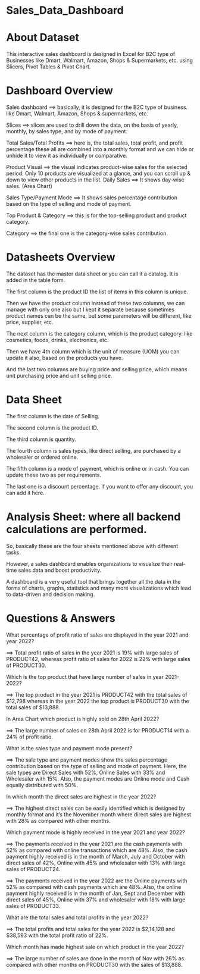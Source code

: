# Sales_Data_Dashboard

# About Dataset
This interactive sales dashboard is designed in Excel for B2C type of Businesses like Dmart, Walmart, Amazon, Shops & Supermarkets, etc. using Slicers, Pivot Tables & Pivot Chart.

# Dashboard Overview
Sales dashboard ==> basically, it is designed for the B2C type of business. like Dmart, Walmart, Amazon, Shops & supermarkets, etc.

Slices ==> slices are used to drill down the data, on the basis of yearly, monthly, by sales type, and by mode of payment.

Total Sales/Total Profits ==> here is, the total sales, total profit, and profit percentage these all are combined into a monthly format and we can hide or unhide it to view it as individually or comparative.

Product Visual ==> the visual indicates product-wise sales for the selected period. Only 10 products are visualized at a glance, and you can scroll up & down to view other products in the list.
Daily Sales ==> It shows day-wise sales. (Area Chart)

Sales Type/Payment Mode ==> It shows sales percentage contribution based on the type of selling and mode of payment.

Top Product & Category ==> this is for the top-selling product and product category.

Category ==> the final one is the category-wise sales contribution.


# Datasheets Overview
The dataset has the master data sheet or you can call it a catalog. It is added in the table form.

The first column is the product ID the list of items in this column is unique.

Then we have the product column instead of these two columns, we can manage with only one also but I kept it separate because sometimes product names can be the same, but some parameters will be different, like price, supplier, etc.

The next column is the category column, which is the product category. like cosmetics, foods, drinks, electronics, etc.

Then we have 4th column which is the unit of measure (UOM) you can update it also, based on the products you have.

And the last two columns are buying price and selling price, which means unit purchasing price and unit selling price.

# Data Sheet
The first column is the date of Selling.

The second column is the product ID.

The third column is quantity.

The fourth column is sales types, like direct selling, are purchased by a wholesaler or ordered online.

The fifth column is a mode of payment, which is online or in cash. You can update these two as per requirements.

The last one is a discount percentage. if you want to offer any discount, you can add it here.

# Analysis Sheet: where all backend calculations are performed.

So, basically these are the four sheets mentioned above with different tasks.


However, a sales dashboard enables organizations to visualize their real-time sales data and boost productivity.

A dashboard is a very useful tool that brings together all the data in the forms of charts, graphs, statistics and many more visualizations which lead to data-driven and decision making.

# Questions & Answers

What percentage of profit ratio of sales are displayed in the year 2021 and year 2022?

==> Total profit ratio of sales in the year 2021 is 19% with large sales of PRODUCT42, whereas profit ratio of sales for 2022 is 22% with large sales of PRODUCT30.

Which is the top product that have large number of sales in year 2021-2022?

==> The top product in the year 2021 is PRODUCT42 with the total sales of $12,798 whereas in the year 2022 the top product is PRODUCT30 with the total sales of $13,888.

In Area Chart which product is highly sold on 28th April 2022?

==> The large number of sales on 28th April 2022 is for PRODUCT14 with a 24% of profit ratio.

What is the sales type and payment mode present?

==> The sale type and payment modes show the sales percentage contribution based on the type of selling and mode of payment. Here, the sale types are Direct Sales with 52%, Online Sales with 33% and 
Wholesaler with 15%. Also, the payment modes are Online mode and Cash equally distributed with 50%.

In which month the direct sales are highest in the year 2022?

==> The highest direct sales can be easily identified which is designed by monthly format and it’s the November month where direct sales are highest with 28% as compared with other months.

Which payment mode is highly received in the year 2021 and year 2022?

==> The payments received in the year 2021 are the cash payments with 52% as compared with online transactions which are 48%. Also, the cash payment highly received is in the month of March, July and October with direct sales of 42%, Online with 45% and wholesaler with 13% with large sales of PRODUCT24.

==> The payments received in the year 2022 are the Online payments with 52% as compared with cash payments which are 48%. Also, the online payment highly received is in the month of Jan, Sept and December with direct sales of 45%, Online with 37% and wholesaler with 18% with large sales of PRODUCT33.

What are the total sales and total profits in the year 2022?

==> The total profits and total sales for the year 2022 is $2,14,128 and $38,593 with the total profit ratio of 22%.

Which month has made highest sale on which product in the year 2022?

==> The large number of sales are done in the month of Nov with 26% as compared with other months on PRODUCT30 with the sales of $13,888.
